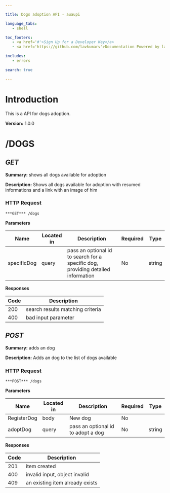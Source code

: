 ```yaml
--- 

title: Dogs adoption API - auaupi 

language_tabs: 
   - shell 

toc_footers: 
   - <a href='#'>Sign Up for a Developer Key</a> 
   - <a href='https://github.com/lavkumarv'>Documentation Powered by lav</a> 

includes: 
   - errors 

search: true 

--- 
```


# Introduction 

This is a API for dogs adoption. 

**Version:** 1.0.0 

# /DOGS
## ***GET*** 

**Summary:** shows all dogs available for adoption

**Description:** Shows all dogs available for adoption with resumed informations and a link with an image of him


### HTTP Request 
`***GET*** /dogs` 

**Parameters**

| Name | Located in | Description | Required | Type |
| ---- | ---------- | ----------- | -------- | ---- |
| specificDog | query | pass an optional id to search for a specific dog, providing detailed information | No | string |

**Responses**

| Code | Description |
| ---- | ----------- |
| 200 | search results matching criteria |
| 400 | bad input parameter |

## ***POST*** 

**Summary:** adds an dog

**Description:** Adds an dog to the list of dogs available

### HTTP Request 
`***POST*** /dogs` 

**Parameters**

| Name | Located in | Description | Required | Type |
| ---- | ---------- | ----------- | -------- | ---- |
| RegisterDog | body | New dog | No |  |
| adoptDog | query | pass an optional id to adopt a dog | No | string |

**Responses**

| Code | Description |
| ---- | ----------- |
| 201 | item created |
| 400 | invalid input, object invalid |
| 409 | an existing item already exists |

<!-- Converted with the swagger-to-slate https://github.com/lavkumarv/swagger-to-slate -->
